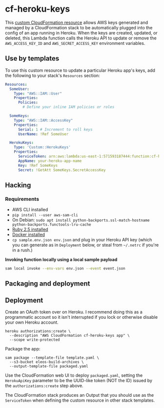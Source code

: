 # cf-heroku-keys

This [custom CloudFormation resource](https://docs.aws.amazon.com/AWSCloudFormation/latest/UserGuide/template-custom-resources.html) allows AWS keys generated and managed by a CloudFormation stack to be automatically plugged into the config of an app running in Heroku. When the keys are created, updated, or deleted, this Lambda function calls the Heroku API to update or remove the `AWS_ACCESS_KEY_ID` and `AWS_SECRET_ACCESS_KEY` environment variables.

## Use by templates

To use this custom resource to update a particular Heroku app's keys, add the following to your stack's `Resources` section:

```yaml
Resources:
  SomeUser:
    Type: "AWS::IAM::User"
    Properties:
      Policies:
        # Define your inline IAM policies or roles

  SomeKeys:
    Type: "AWS::IAM::AccessKey"
    Properties:
      Serial: 1 # Increment to roll keys
      UserName: !Ref SomeUser

  HerokuKeys:
    Type: 'Custom::HerokuKeys'
    Properties:
      ServiceToken: arn:aws:lambda:us-east-1:571593187444:function:cf-heroku-keys-CFHerokuKeysFunction-1WXJ5DBEZYEY0
      AppName: your-heroku-app-name
      Key: !Ref SomeKeys
      Secret: !GetAtt SomeKeys.SecretAccessKey
```

## Hacking

### Requirements

* AWS CLI installed
* `pip install --user aws-sam-cli`
* On Debian: `sudo apt install python-backports.ssl-match-hostname python-backports.functools-lru-cache`
* [Ruby 2.5 installed](https://www.ruby-lang.org/en/documentation/installation/)
* [Docker installed](https://www.docker.com/community-edition)
* `cp sample.env.json env.json` and plug in your Heroku API key (which you can generate as in `Deployment` below, or steal from `~/.netrc` if you're in a rush.)

**Invoking function locally using a local sample payload**

```bash
sam local invoke --env-vars env.json --event event.json
```

## Packaging and deployment


## Deployment

Create an OAuth token over on Heroku. I recommend doing this as a programmatic account so it isn't interrupted if you lock or otherwise disable your own Heroku account.

```
heroku authorizations:create \
  --description "AWS CloudFormation cf-heroku-keys app" \
  --scope write-protected
```

Package the app:

```
sam package --template-file template.yaml \
  --s3-bucket eleos-build-archives \
  --output-template-file packaged.yaml
```

Use the CloudFormation web UI to deploy `packaged.yaml`, setting the `HerokuApiKey` parameter to be the UUID-like token (NOT the ID) issued by the `authorizations:create` step above.

The CloudFormation stack produces an Output that you should use as the `ServiceToken` when defining the custom resource in other stack templates.
